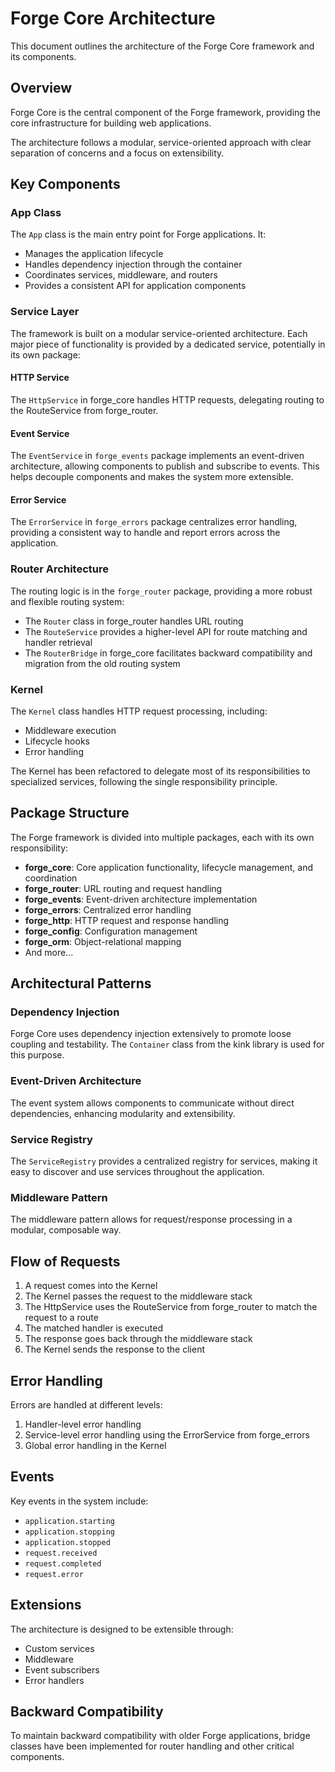 # Forge Core Architecture

This document outlines the architecture of the Forge Core framework and its components.

## Overview

Forge Core is the central component of the Forge framework, providing the core infrastructure for building web applications.

The architecture follows a modular, service-oriented approach with clear separation of concerns and a focus on extensibility.

## Key Components

### App Class

The `App` class is the main entry point for Forge applications. It:

- Manages the application lifecycle
- Handles dependency injection through the container
- Coordinates services, middleware, and routers
- Provides a consistent API for application components

### Service Layer

The framework is built on a modular service-oriented architecture. Each major piece of functionality is provided by a dedicated service, potentially in its own package:

#### HTTP Service

The `HttpService` in forge_core handles HTTP requests, delegating routing to the RouteService from forge_router.

#### Event Service

The `EventService` in `forge_events` package implements an event-driven architecture, allowing components to publish and subscribe to events. This helps decouple components and makes the system more extensible.

#### Error Service

The `ErrorService` in `forge_errors` package centralizes error handling, providing a consistent way to handle and report errors across the application.

### Router Architecture

The routing logic is in the `forge_router` package, providing a more robust and flexible routing system:

- The `Router` class in forge_router handles URL routing
- The `RouteService` provides a higher-level API for route matching and handler retrieval
- The `RouterBridge` in forge_core facilitates backward compatibility and migration from the old routing system

### Kernel

The `Kernel` class handles HTTP request processing, including:

- Middleware execution
- Lifecycle hooks
- Error handling

The Kernel has been refactored to delegate most of its responsibilities to specialized services, following the single responsibility principle.

## Package Structure

The Forge framework is divided into multiple packages, each with its own responsibility:

- **forge_core**: Core application functionality, lifecycle management, and coordination
- **forge_router**: URL routing and request handling
- **forge_events**: Event-driven architecture implementation
- **forge_errors**: Centralized error handling
- **forge_http**: HTTP request and response handling
- **forge_config**: Configuration management
- **forge_orm**: Object-relational mapping
- And more...

## Architectural Patterns

### Dependency Injection

Forge Core uses dependency injection extensively to promote loose coupling and testability. The `Container` class from the kink library is used for this purpose.

### Event-Driven Architecture

The event system allows components to communicate without direct dependencies, enhancing modularity and extensibility.

### Service Registry

The `ServiceRegistry` provides a centralized registry for services, making it easy to discover and use services throughout the application.

### Middleware Pattern

The middleware pattern allows for request/response processing in a modular, composable way.

## Flow of Requests

1. A request comes into the Kernel
2. The Kernel passes the request to the middleware stack
3. The HttpService uses the RouteService from forge_router to match the request to a route
4. The matched handler is executed
5. The response goes back through the middleware stack
6. The Kernel sends the response to the client

## Error Handling

Errors are handled at different levels:

1. Handler-level error handling
2. Service-level error handling using the ErrorService from forge_errors
3. Global error handling in the Kernel

## Events

Key events in the system include:

- `application.starting`
- `application.stopping`
- `application.stopped`
- `request.received`
- `request.completed`
- `request.error`

## Extensions

The architecture is designed to be extensible through:

- Custom services
- Middleware
- Event subscribers
- Error handlers

## Backward Compatibility

To maintain backward compatibility with older Forge applications, bridge classes have been implemented for router handling and other critical components.
